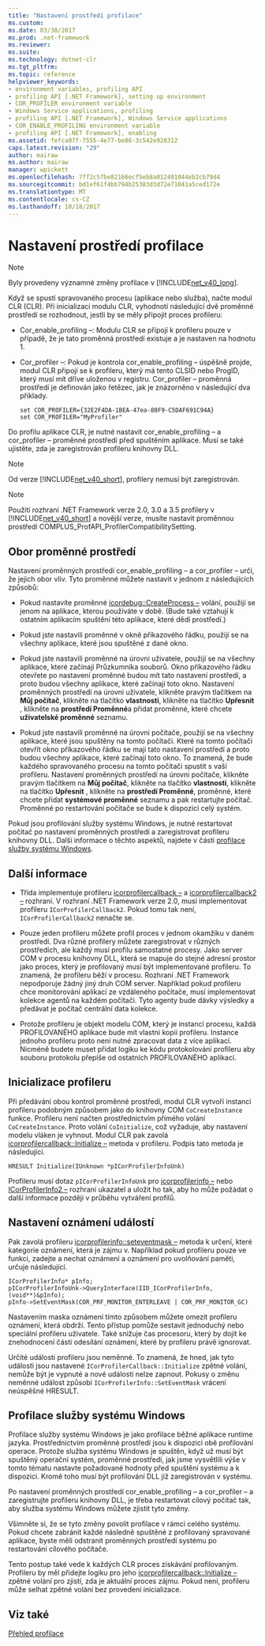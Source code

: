 ```yaml
---
title: "Nastavení prostředí profilace"
ms.custom: 
ms.date: 03/30/2017
ms.prod: .net-framework
ms.reviewer: 
ms.suite: 
ms.technology: dotnet-clr
ms.tgt_pltfrm: 
ms.topic: reference
helpviewer_keywords:
- environment variables, profiling API
- profiling API [.NET Framework], setting up environment
- COR_PROFILER environment variable
- Windows Service applications, profiling
- profiling API [.NET Framework], Windows Service applications
- COR_ENABLE_PROFILING environment variable
- profiling API [.NET Framework], enabling
ms.assetid: fefca07f-7555-4e77-be86-3c542e928312
caps.latest.revision: "29"
author: mairaw
ms.author: mairaw
manager: wpickett
ms.openlocfilehash: 7ff2c57be82166ecf5eb8a012491044eb2cb79d4
ms.sourcegitcommit: bd1ef61f4bb794b25383d3d72e71041a5ced172e
ms.translationtype: MT
ms.contentlocale: cs-CZ
ms.lasthandoff: 10/18/2017
---
```

# <a name="setting-up-a-profiling-environment"></a>Nastavení prostředí profilace
> [!NOTE]
>  Byly provedeny významné změny profilace v [!INCLUDE[net_v40_long](../../../../includes/net-v40-long-md.md)].  
  
 Když se spustí spravovaného procesu (aplikace nebo služba), načte modul CLR (CLR). Při inicializaci modulu CLR, vyhodnotí následující dvě proměnné prostředí se rozhodnout, jestli by se měly připojit proces profileru:  
  
-   Cor_enable_profiling –: Modulu CLR se připojí k profileru pouze v případě, že je tato proměnná prostředí existuje a je nastaven na hodnotu 1.  
  
-   Cor_profiler –: Pokud je kontrola cor_enable_profiling – úspěšně projde, modul CLR připojí se k profileru, který má tento CLSID nebo ProgID, který musí mít dříve uloženou v registru. Cor_profiler – proměnná prostředí je definován jako řetězec, jak je znázorněno v následující dva příklady.  
  
    ```  
    set COR_PROFILER={32E2F4DA-1BEA-47ea-88F9-C5DAF691C94A}  
    set COR_PROFILER="MyProfiler"  
    ```  
  
 Do profilu aplikace CLR, je nutné nastavit cor_enable_profiling – a cor_profiler – proměnné prostředí před spuštěním aplikace. Musí se také ujistěte, zda je zaregistrován profileru knihovny DLL.  
  
> [!NOTE]
>  Od verze [!INCLUDE[net_v40_short](../../../../includes/net-v40-short-md.md)], profilery nemusí být zaregistrován.  
  
> [!NOTE]
>  Použití rozhraní .NET Framework verze 2.0, 3.0 a 3.5 profilery v [!INCLUDE[net_v40_short](../../../../includes/net-v40-short-md.md)] a novější verze, musíte nastavit proměnnou prostředí COMPLUS_ProfAPI_ProfilerCompatibilitySetting.  
  
## <a name="environment-variable-scope"></a>Obor proměnné prostředí  
 Nastavení proměnných prostředí cor_enable_profiling – a cor_profiler – určí, že jejich obor vliv. Tyto proměnné můžete nastavit v jednom z následujících způsobů:  
  
-   Pokud nastavíte proměnné [icordebug::CreateProcess –](../../../../docs/framework/unmanaged-api/debugging/icordebug-createprocess-method.md) volání, použijí se jenom na aplikace, kterou používáte v době. (Bude také vztahují k ostatním aplikacím spuštění této aplikace, které dědí prostředí.)  
  
-   Pokud jste nastavili proměnné v okně příkazového řádku, použijí se na všechny aplikace, které jsou spuštěné z dané okno.  
  
-   Pokud jste nastavili proměnné na úrovni uživatele, použijí se na všechny aplikace, které začínají Průzkumníka souborů. Okno příkazového řádku otevřete po nastavení proměnné budou mít tato nastavení prostředí, a proto budou všechny aplikace, které začínají toto okno. Nastavení proměnných prostředí na úrovni uživatele, klikněte pravým tlačítkem na **Můj počítač**, klikněte na tlačítko **vlastnosti**, klikněte na tlačítko **Upřesnit** , klikněte na **prostředí Proměnné**a přidat proměnné, které chcete **uživatelské proměnné** seznamu.  
  
-   Pokud jste nastavili proměnné na úrovni počítače, použijí se na všechny aplikace, které jsou spuštěny na tomto počítači. Které na tomto počítači otevřít okno příkazového řádku se mají tato nastavení prostředí a proto budou všechny aplikace, které začínají toto okno. To znamená, že bude každého spravovaného procesu na tomto počítači spustit s vaší profileru. Nastavení proměnných prostředí na úrovni počítače, klikněte pravým tlačítkem na **Můj počítač**, klikněte na tlačítko **vlastnosti**, klikněte na tlačítko **Upřesnit** , klikněte na **prostředí Proměnné**, proměnné, které chcete přidat **systémové proměnné** seznamu a pak restartujte počítač. Proměnné po restartování počítače se bude k dispozici celý systém.  
  
 Pokud jsou profilování služby systému Windows, je nutné restartovat počítač po nastavení proměnných prostředí a zaregistrovat profileru knihovny DLL. Další informace o těchto aspektů, najdete v části [profilace služby systému Windows](#windows_service).  
  
## <a name="additional-considerations"></a>Další informace  
  
-   Třída implementuje profileru [icorprofilercallback –](../../../../docs/framework/unmanaged-api/profiling/icorprofilercallback-interface.md) a [icorprofilercallback2 –](../../../../docs/framework/unmanaged-api/profiling/icorprofilercallback2-interface.md) rozhraní. V rozhraní .NET Framework verze 2.0, musí implementovat profileru `ICorProfilerCallback2`. Pokud tomu tak není, `ICorProfilerCallback2` nenačte se.  
  
-   Pouze jeden profileru můžete profil proces v jednom okamžiku v daném prostředí. Dva různé profilery můžete zaregistrovat v různých prostředích, ale každý musí profilu samostatné procesy. Jako server COM v procesu knihovny DLL, která se mapuje do stejné adresní prostor jako proces, který je profilovaný musí být implementované profileru. To znamená, že profileru běží v procesu. Rozhraní .NET Framework nepodporuje žádný jiný druh COM server. Například pokud profileru chce monitorování aplikací ze vzdáleného počítače, musí implementovat kolekce agentů na každém počítači. Tyto agenty bude dávky výsledky a předávat je počítač centrální data kolekce.  
  
-   Protože profileru je objekt modelu COM, který je instancí procesu, každá PROFILOVANÉHO aplikace bude mít vlastní kopii profileru. Instance jednoho profileru proto není nutné zpracovat data z více aplikací. Nicméně budete muset přidat logiku ke kódu protokolování profileru aby souboru protokolu přepíše od ostatních PROFILOVANÉHO aplikací.  
  
## <a name="initializing-the-profiler"></a>Inicializace profileru  
 Při předávání obou kontrol proměnné prostředí, modul CLR vytvoří instanci profileru podobným způsobem jako do knihovny COM `CoCreateInstance` funkce. Profileru není načten prostřednictvím přímého volání `CoCreateInstance`. Proto volání `CoInitialize`, což vyžaduje, aby nastavení modelu vláken je vyhnout. Modul CLR pak zavolá [icorprofilercallback::Initialize –](../../../../docs/framework/unmanaged-api/profiling/icorprofilercallback-initialize-method.md) metoda v profileru. Podpis tato metoda je následující.  
  
```  
HRESULT Initialize(IUnknown *pICorProfilerInfoUnk)  
```  
  
 Profileru musí dotaz `pICorProfilerInfoUnk` pro [icorprofilerinfo –](../../../../docs/framework/unmanaged-api/profiling/icorprofilerinfo-interface.md) nebo [ICorProfilerInfo2 –](../../../../docs/framework/unmanaged-api/profiling/icorprofilerinfo2-interface.md) rozhraní ukazatel a uložit ho tak, aby ho může požádat o další informace později v průběhu vytváření profilů.  
  
## <a name="setting-event-notifications"></a>Nastavení oznámení událostí  
 Pak zavolá profileru [icorprofilerinfo::seteventmask –](../../../../docs/framework/unmanaged-api/profiling/icorprofilerinfo-seteventmask-method.md) metoda k určení, které kategorie oznámení, která je zájmu v. Například pokud profileru pouze ve funkci, zadejte a nechat oznámení a oznámení pro uvolňování paměti, určuje následující.  
  
```  
ICorProfilerInfo* pInfo;  
pICorProfilerInfoUnk->QueryInterface(IID_ICorProfilerInfo, (void**)&pInfo);  
pInfo->SetEventMask(COR_PRF_MONITOR_ENTERLEAVE | COR_PRF_MONITOR_GC)  
```  
  
 Nastavením maska oznámení tímto způsobem můžete omezit profileru oznámení, která obdrží. Tento přístup pomůže sestavit jednoduchý nebo speciální profileru uživatele. Také snižuje čas procesoru, který by dojít ke znehodnocení části odesílání oznámení, které by profileru právě ignorovat.  
  
 Určité události profileru jsou neměnné. To znamená, že hned, jak tyto události jsou nastavené `ICorProfilerCallback::Initialize` zpětné volání, nemůže být je vypnuté a nové události nelze zapnout. Pokusy o změnu neměnné událost způsobí `ICorProfilerInfo::SetEventMask` vrácení neúspěšné HRESULT.  
  
<a name="windows_service"></a>   
## <a name="profiling-a-windows-service"></a>Profilace služby systému Windows  
 Profilace služby systému Windows je jako profilace běžné aplikace runtime jazyka. Prostřednictvím proměnné prostředí jsou k dispozici obě profilování operace. Protože služba systému Windows je spuštěn, když už musí být spuštěný operační systém, proměnné prostředí, jak jsme vysvětlili výše v tomto tématu nastavte požadované hodnoty před spuštění systému a k dispozici. Kromě toho musí být profilování DLL již zaregistrován v systému.  
  
 Po nastavení proměnných prostředí cor_enable_profiling – a cor_profiler – a zaregistrujte profileru knihovny DLL, je třeba restartovat cílový počítač tak, aby služba systému Windows můžete zjistit tyto změny.  
  
 Všimněte si, že se tyto změny povolit profilace v rámci celého systému. Pokud chcete zabránit každé následně spuštěné z profilovaný spravované aplikace, byste měli odstranit proměnných prostředí systému po restartování cílového počítače.  
  
 Tento postup také vede k každých CLR proces získávání profilovaným. Profileru by měl přidejte logiku pro jeho [icorprofilercallback::Initialize –](../../../../docs/framework/unmanaged-api/profiling/icorprofilercallback-initialize-method.md) zpětné volání pro zjistí, zda je aktuální proces zájmu. Pokud není, profileru může selhat zpětné volání bez provedení inicializace.  
  
## <a name="see-also"></a>Viz také  
 [Přehled profilace](../../../../docs/framework/unmanaged-api/profiling/profiling-overview.md)
